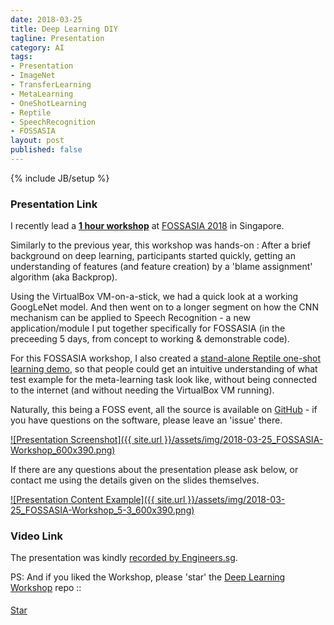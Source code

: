 ```yaml
---
date: 2018-03-25
title: Deep Learning DIY
tagline: Presentation
category: AI
tags:
- Presentation
- ImageNet
- TransferLearning
- MetaLearning
- OneShotLearning
- Reptile
- SpeechRecognition
- FOSSASIA
layout: post
published: false
---
```

{% include JB/setup %}



### Presentation Link

I recently lead a <strong><a href="http://redcatlabs.com/2018-03-25_FOSSASIA-Workshop/" target="_blank">
1 hour workshop</a></strong> at [FOSSASIA 2018](http://2018.fossasia.org/) in Singapore.

Similarly to the previous year, this workshop was hands-on : After a brief background on deep learning, 
participants started quickly, getting an understanding of features (and feature creation) 
by a 'blame assignment' algorithm (aka Backprop).  

Using the VirtualBox VM-on-a-stick, we had a quick look at a working GoogLeNet model.  And then went
on to a longer segment on how the CNN mechanism can be applied to Speech Recognition - 
a new application/module I put together specifically for FOSSASIA (in the preceeding 5 days, from concept
to working &amp; demonstrable code).

For this FOSSASIA workshop, I also created a 
<a href="http://redcatlabs.com/2017-03-20_TFandDL_IntroToCNNs/CNN-demo.html" target="_blank">
stand-alone Reptile one-shot learning demo</a>, so that people could get an intuitive understanding of what
test example for the meta-learning task look like, without being connected to the internet (and without
needing the VirtualBox VM running).

Naturally, this being a FOSS event, all the source is available 
on <a href="https://github.com/mdda/deep-learning-workshop" target="_blank">GitHub</a> - 
if you have questions on the software, please leave an 'issue' there.

<a href="http://redcatlabs.com/2018-03-25_FOSSASIA-Workshop/" target="_blank">
![Presentation Screenshot]({{ site.url }}/assets/img/2018-03-25_FOSSASIA-Workshop_600x390.png)
</a>

If there are any questions about the presentation please ask below, 
or contact me using the details given on the slides themselves.

<a href="http://redcatlabs.com/2018-03-25_FOSSASIA-Workshop/#/5/3" target="_blank">
![Presentation Content Example]({{ site.url }}/assets/img/2018-03-25_FOSSASIA-Workshop_5-3_600x390.png)
</a>


### Video Link

The presentation was kindly <a href="https://engineers.sg/video/deep-learning-d-i-y-workshop-fossasia-2018--2455" target="_blank">recorded by Engineers.sg</a>.


PS:  And if you liked the Workshop, please 'star' the <a href="https://github.com/mdda/deep-learning-workshop" target="_blank">Deep Learning Workshop</a> repo ::
<!-- From :: https://buttons.github.io/ -->
<!-- Place this tag where you want the button to render. -->
<span style="position:relative;top:5px;">
<a aria-label="Star mdda/deep-learning-workshop on GitHub" data-count-aria-label="# stargazers on GitHub" data-count-api="/repos/mdda/deep-learning-workshop#stargazers_count" data-count-href="/mdda/deep-learning-workshop/stargazers" data-icon="octicon-star" href="https://github.com/mdda/deep-learning-workshop" class="github-button">Star</a>
<!-- Place this tag right after the last button or just before your close body tag. -->
<script async defer id="github-bjs" src="https://buttons.github.io/buttons.js"></script>
</span>




